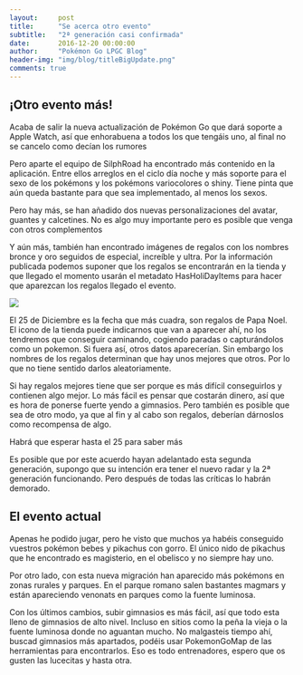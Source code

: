 ```yaml
---
layout:     post
title:      "Se acerca otro evento"
subtitle:   "2ª generación casi confirmada"
date:       2016-12-20 00:00:00
author:     "Pokémon Go LPGC Blog"
header-img: "img/blog/titleBigUpdate.png"
comments: true
---
```


<h2>¡Otro evento más!</h2>
<p>Acaba de salir la nueva actualización de Pokémon Go que dará soporte a Apple Watch,
 así que enhorabuena a todos los que tengáis uno, al final no se cancelo como decían los rumores</p>
<p>Pero aparte el equipo de SilphRoad ha encontrado más contenido en la aplicación. Entre ellos arreglos en el ciclo día noche 
y más soporte para el sexo de los pokémons y los pokémons variocolores o shiny.
Tiene pinta que aún queda bastante para que sea implementado, al menos los sexos.
</p>
<p>Pero hay más, se han añadido dos nuevas personalizaciones del avatar, guantes y calcetines.
 No es algo muy importante pero es posible que venga con otros complementos</p>
<p>
<a href="https://thesilphroad.com/news/pokemon-go-apple-watch-app-v0-51"></a>
</p>
<p>
Y aún más, también han encontrado imágenes de regalos con los nombres bronce y oro seguidos de especial, increíble y ultra.
Por la información publicada podemos suponer que los regalos se encontrarán en la tienda y que llegado el momento usarán el metadato
HasHoliDayItems para hacer que aparezcan los regalos llegado el evento.
</p>
<p>
<a href="https://thesilphroad.com/news/hints-of-holiday-event-2016"></a>
</p>
<img src="https://silphroad-publishing-xika4hn.netdna-ssl.com/TipsAndNews/gift-boxes.png" />
<p>
El 25 de Diciembre es la fecha que más cuadra, son regalos de Papa Noel. El icono de la tienda puede
 indicarnos que van a aparecer ahí, no los tendremos que conseguir caminando, cogiendo paradas o capturándolos como un pokemon.
 Si fuera así, otros datos aparecerían. Sin embargo los nombres de los regalos determinan que hay unos mejores que otros. Por lo 
  que no tiene sentido darlos aleatoriamente.
</p>
<p>
Si hay regalos mejores tiene que ser porque es más difícil conseguirlos y contienen algo mejor. 
Lo más fácil es pensar que costarán dinero, así que es hora de ponerse fuerte yendo a gimnasios.
Pero también es posible que sea de otro modo, ya que al fin y al cabo son regalos, deberían dárnoslos
 como recompensa de algo.
</p>
<p>Habrá que esperar hasta el 25 para saber más</p>
<p>Es posible que por este acuerdo hayan adelantado esta
segunda generación, supongo que su intención era tener el nuevo radar y la 2ª
generación funcionando. Pero después de todas las críticas lo habrán demorado.</p>
<h2>El evento actual</h2>
<p>
Apenas he podido jugar, pero he visto que muchos ya habéis conseguido vuestros pokémon bebes y pikachus con gorro.
El único nido de pikachus que he encontrado es magisterio, en el obelisco y no siempre hay uno.
</p>
<p>
Por otro lado, con esta nueva migración han aparecido más pokémons en zonas rurales y parques. 
En el parque romano salen bastantes magmars y están apareciendo venonats en parques como la fuente luminosa. 
</p>
<p>
Con los últimos cambios, subir gimnasios es más fácil, así que todo esta lleno de gimnasios de alto nivel.
Incluso en sitios como la peña la vieja o la fuente luminosa donde no aguantan mucho.
No malgasteis tiempo ahí, buscad gimnasios más apartados, podéis usar PokemonGoMap de las herramientas para encontrarlos. 
Eso es todo entrenadores, espero que os gusten las lucecitas y hasta otra.
</p>